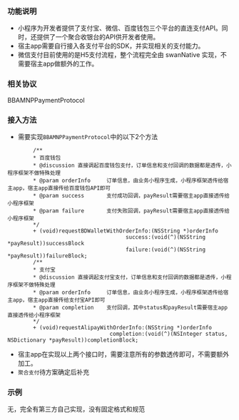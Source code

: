 
### 功能说明
+ 小程序为开发者提供了支付宝、微信、百度钱包三个平台的直连支付API。同时，还提供了一个聚合收银台的API供开发者使用。
+ 宿主app需要自行接入各支付平台的SDK，并实现相关的支付能力。
+ 微信支付目前使用的是H5支付流程，整个流程完全由 swanNative 实现，不需要宿主app做额外的工作。

### 相关协议
BBAMNPPaymentProtocol
 
### 接入方法

 + 需要实现`BBAMNPPaymentProtocol`中的以下2个方法
```
		/**
 		* 百度钱包
 		* @discussion 直接调起百度钱包支付，订单信息和支付回调的数据都是透传，小程序框架不做特殊处理
 		* @param orderInfo     订单信息，由业务小程序生成，小程序框架透传给宿主app，宿主app直接传给百度钱包API即可
 		* @param success       支付成功回调，payResult需要宿主app直接透传给小程序框架
 		* @param failure       支付失败回调，payResult需要宿主app直接透传给小程序框架
 		*/
		+ (void)requestBDWalletWithOrderInfo:(NSString *)orderInfo
                             		 success:(void(^)(NSString *payResult))successBlock
                             		 failure:(void(^)(NSString *payResult))failureBlock;
		/**
 		* 支付宝
 		* @discussion 直接调起支付宝支付，订单信息和支付回调的数据都是透传，小程序框架不做特殊处理
 		* @param orderInfo     订单信息，由业务小程序生成，小程序框架透传给宿主app，宿主app直接传给支付宝API即可
 		* @param completion    支付回调，其中status和payResult需要宿主app直接透传给小程序框架
 		*/
		+ (void)requestAlipayWithOrderInfo:(NSString *)orderInfo
                        		completion:(void(^)(NSInteger status, NSDictionary *payResult))completionBlock;
```
 + 宿主app在实现以上两个接口时，需要注意所有的参数透传即可，不需要额外加工。
 + `聚合支付`待方案确定后补充

### 示例
   无，完全有第三方自己实现，没有固定格式和规范





